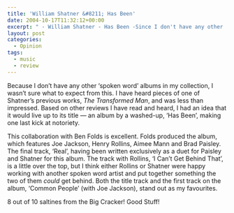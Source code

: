 ```yaml
---
title: 'William Shatner &#8211; Has Been'
date: 2004-10-17T11:32:12+00:00
excerpt: " - William Shatner - Has Been -Since I don't have any other 'spoken word' albums in my collection, I wasn't sure"
layout: post
categories:
  - Opinion
tags:
  - music
  - review
---
```

Because I don&#8217;t have any other &#8216;spoken word&#8217; albums in my collection, I wasn&#8217;t sure what to expect from this. I have heard pieces of one of Shatner&#8217;s previous works, _The Transformed Man_, and was less than impressed. Based on other reviews I have read and heard, I had an idea that it would live up to its title — an album by a washed-up, &#8216;Has Been&#8217;, making one last kick at notoriety.

This collaboration with Ben Folds is excellent. Folds produced the album, which features Joe Jackson, Henry Rollins, Aimee Mann and Brad Paisley. The final track, &#8216;Real&#8217;, having been written exclusively as a duet for Paisley and Shatner for this album. The track with Rollins, &#8216;I Can&#8217;t Get Behind That&#8217;, is a little over the top, but I think either Rollins or Shatner were happy working with another spoken word artist and put together something the two of them _could_ get behind. Both the title track and the first track on the album, &#8216;Common People&#8217; (with Joe Jackson), stand out as my favourites.

8 out of 10 saltines from the Big Cracker! Good Stuff!